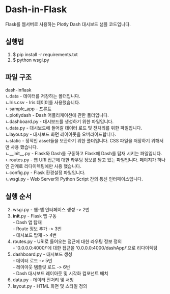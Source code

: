 # Dash-in-Flask
Flask를 웹서버로 사용하는 Plotly Dash 대시보드 샘플 코드입니다.

## 실행법
1. $ pip install -r requirements.txt
2. $ python wsgi.py

## 파일 구조
dash-inflask\
ㄴdata                    - 데이터를 저장하는 폴더입니다.\
  ㄴIris.csv              - Iris 데이터를 사용했습니다.\
ㄴsample_app              - 프론트\
  ㄴplotlydash            - Dash 어플리케이션에 관한 폴더입니다.\
    ㄴdashboard.py        - 대시보드를 생성하기 위한 파일입니다.\
    ㄴdata.py             - 대시보드에 들어갈 데이터 로드 및 전처리를 위한 파일입니다.\
    ㄴlayout.py           - 대시보드 화면 레이아웃을 오버라이드합니다.\
  ㄴstatic                - 정적인 asset들을 보관하기 위한 폴더입니다. CSS 파일을 저장하기 위해서만 사용 했습니다.\
  ㄴ__init__.py           - Flask와 Dash를 구동하고 Flask에 Dash를 탑재 시키는 파일입니다.\
  ㄴroutes.py             - 웹 URI 접근에 대한 라우팅 정보를 담고 있는 파일입니다. 페이지가 하나인 관계로 리다이렉팅에만 사용 했습니다.\
ㄴconfig.py               - Flask 환경설정 파일입니다.\
ㄴwsgi.py                 - Web Server와 Python Script 간의 통신 인터페이스입니다.

## 실행 순서
2. wsgi.py                - 웹-앱 인터페이스 생성                                                     ->  2번
2. __init__.py            - Flask 앱 구동\
                          - Dash 앱 탑재\
                            - Route 정보 추가                                                        -> 3번\
                            - 대시보드 탑재                                                          -> 4번
3. routes.py              - URI로 들어오는 접근에 대한 라우팅 정보 정의\
                            - '0.0.0.0:4000/'에 대한 접근을 '0.0.0.0:4000/dashApp/'으로 리다이렉팅
4. dashboard.py           - 대시보드 생성\
                            - 데이터 로드                                                            -> 5번\
                            - 레이아웃 템플릿 로드                                                    -> 6번\
                            - Dash 대시보드 레이아웃 및 시각화 컴포넌트 배치
5. data.py                - 데이터 전처리 및 서빙
6. layout.py              - HTML 화면 및 스타일 정의
